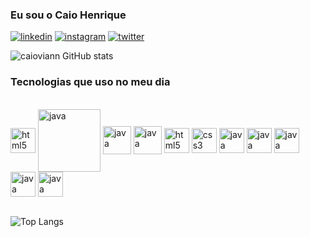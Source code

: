 ### Eu sou o Caio Henrique

[![linkedin](https://img.shields.io/badge/LinkedIn-0077B5?style=for-the-badge&logo=linkedin&logoColor=white)](https://www.linkedin.com/in/caio-henrique-a05044259/)
[![instagram](https://img.shields.io/badge/Instagram-E4405F?style=for-the-badge&logo=instagram&logoColor=white)](https://www.instagram.com/caioviann/)
[![twitter](https://img.shields.io/badge/Twitter-1DA1F2?style=for-the-badge&logo=twitter&logoColor=white)](https://twitter.com/eocaio_2)

![caioviann GitHub stats](https://github-readme-stats.vercel.app/api?username=caioviann&show_icons=true&theme=dracula)

### Tecnologias que uso no meu dia
<div style="display: inline_block" background-color="white"> <br/>
<img align="center" alt="html5" heigth="40" width="40" src="https://cdn.jsdelivr.net/gh/devicons/devicon@latest/icons/react/react-original.svg" />
<img align="center" alt="java" heigth="80" width="100" src="https://cdn.jsdelivr.net/gh/devicons/devicon@latest/icons/sequelize/sequelize-original-wordmark.svg" />
<img align="center" alt="java" heigth="40" width="45" src="https://cdn.jsdelivr.net/gh/devicons/devicon@latest/icons/nodejs/nodejs-original-wordmark.svg" />
<img align="center" alt="java" heigth="40" width="45" src="https://cdn.jsdelivr.net/gh/devicons/devicon@latest/icons/java/java-original.svg"/>
<img align="center" alt="html5" heigth="40" width="40" src="https://cdn.jsdelivr.net/gh/devicons/devicon@latest/icons/html5/html5-original.svg"/>
<img align="center" alt="css3" heigth="40" width="40" src="https://cdn.jsdelivr.net/gh/devicons/devicon@latest/icons/css3/css3-original.svg"/>
<img align="center" alt="java" heigth="40" width="40" src="https://cdn.jsdelivr.net/gh/devicons/devicon@latest/icons/javascript/javascript-original.svg"/>
<img align="center" alt="java" heigth="40" width="40" src="https://cdn.jsdelivr.net/gh/devicons/devicon@latest/icons/gradle/gradle-original.svg"/>
<img align="center" alt="java" heigth="40" width="40" src="https://cdn.jsdelivr.net/gh/devicons/devicon@latest/icons/typescript/typescript-original.svg" />
<img align="center" alt="java" heigth="40" width="40" src="https://cdn.jsdelivr.net/gh/devicons/devicon@latest/icons/spring/spring-original.svg" />
<img align="center" alt="java" heigth="40" width="40" src="https://cdn.jsdelivr.net/gh/devicons/devicon@latest/icons/mariadb/mariadb-original-wordmark.svg" />

</div>
<br/>

![Top Langs](https://github-readme-stats.vercel.app/api/top-langs/?username=caioviann&demo=true)




